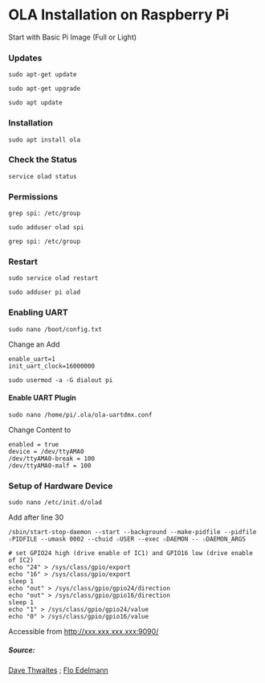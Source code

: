 # OLA Installation on Raspberry Pi

Start with Basic Pi Image (Full or Light)

### Updates
```
sudo apt-get update
```
```
sudo apt-get upgrade
```
```
sudo apt update
```

### Installation
```
sudo apt install ola
```

### Check the Status
```
service olad status
```
### Permissions
```
grep spi: /etc/group
```
```
sudo adduser olad spi
```
```
grep spi: /etc/group
```
### Restart
```
sudo service olad restart
```

```
sudo adduser pi olad
```

### Enabling UART

```
sudo nano /boot/config.txt
```
Change an Add
```
enable_uart=1
init_uart_clock=16000000
```

```
sudo usermod -a -G dialout pi
```

#### Enable UART Plugin
```
sudo nano /home/pi/.ola/ola-uartdmx.conf
```
Change Content to
```
enabled = true
device = /dev/ttyAMA0
/dev/ttyAMA0-break = 100
/dev/ttyAMA0-malf = 100
```
### Setup of Hardware Device
```
sudo nano /etc/init.d/olad
```
Add after line 30
```
/sbin/start-stop-daemon --start --background --make-pidfile --pidfile ✩PIDFILE --umask 0002 --chuid ✩USER --exec ✩DAEMON -- ✩DAEMON_ARGS

# set GPIO24 high (drive enable of IC1) and GPIO16 low (drive enable of IC2)
echo "24" > /sys/class/gpio/export
echo "16" > /sys/class/gpio/export
sleep 1
echo "out" > /sys/class/gpio/gpio24/direction
echo "out" > /sys/class/gpio/gpio16/direction
sleep 1
echo "1" > /sys/class/gpio/gpio24/value
echo "0" > /sys/class/gpio/gpio16/value
```



Accessible from http://xxx.xxx.xxx.xxx:9090/


##### Source:

[Dave Thwaites](https://dave.thwaites.org.uk/raspberrypi/ola-on-raspberrypi.html) ;
[Flo Edelmann](https://github.com/FloEdelmann/bachelor)


